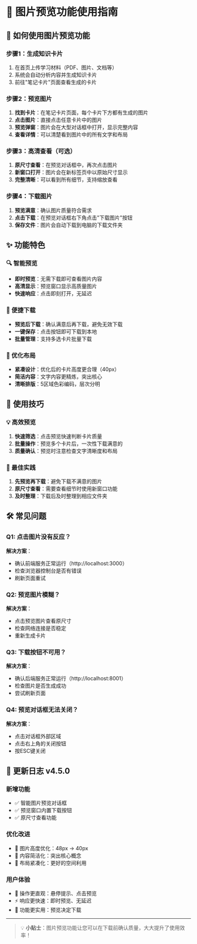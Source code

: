 # 📸 图片预览功能使用指南

## 🎯 如何使用图片预览功能

### 步骤1：生成知识卡片
1. 在首页上传学习材料（PDF、图片、文档等）
2. 系统会自动分析内容并生成知识卡片
3. 前往"笔记卡片"页面查看生成的卡片

### 步骤2：预览图片
1. **找到卡片**：在笔记卡片页面，每个卡片下方都有生成的图片
2. **点击图片**：直接点击任意卡片中的图片
3. **预览弹窗**：图片会在大型对话框中打开，显示完整内容
4. **查看详情**：可以清楚看到图片中的所有文字和布局

### 步骤3：高清查看（可选）
1. **原尺寸查看**：在预览对话框中，再次点击图片
2. **新窗口打开**：图片会在新标签页中以原始尺寸显示
3. **完整清晰**：可以看到所有细节，支持缩放查看

### 步骤4：下载图片
1. **预览满意**：确认图片质量符合需求
2. **点击下载**：在预览对话框右下角点击"下载图片"按钮
3. **保存文件**：图片会自动下载到电脑的下载文件夹

## ✨ 功能特色

### 🔍 智能预览
- **即时预览**：无需下载即可查看图片内容
- **高清显示**：预览窗口显示高质量图片
- **快速响应**：点击即刻打开，无延迟

### 💾 便捷下载
- **预览后下载**：确认满意后再下载，避免无效下载
- **一键保存**：点击按钮即可下载到本地
- **批量管理**：支持多选卡片批量下载

### 🎨 优化布局
- **紧凑设计**：优化后的卡片高度更合理（40px）
- **简洁内容**：文字内容更精炼，突出核心
- **清晰排版**：5区域色彩编码，层次分明

## 🎉 使用技巧

### 💡 高效预览
1. **快速筛选**：点击预览快速判断卡片质量
2. **批量操作**：预览多个卡片后，一次性下载满意的
3. **质量确认**：预览时注意检查文字清晰度和布局

### 🎯 最佳实践
1. **先预览再下载**：避免下载不满意的图片
2. **原尺寸查看**：需要查看细节时使用新窗口功能
3. **及时整理**：下载后及时整理到相应文件夹

## 🛠️ 常见问题

### Q1: 点击图片没有反应？
**解决方案**：
- 确认前端服务正常运行（http://localhost:3000）
- 检查浏览器控制台是否有错误
- 刷新页面重试

### Q2: 预览图片模糊？
**解决方案**：
- 点击预览图片查看原尺寸
- 检查网络连接是否稳定
- 重新生成卡片

### Q3: 下载按钮不可用？
**解决方案**：
- 确认后端服务正常运行（http://localhost:8001）
- 检查图片是否生成成功
- 尝试刷新页面

### Q4: 预览对话框无法关闭？
**解决方案**：
- 点击对话框外部区域
- 点击右上角的关闭按钮
- 按ESC键关闭

## 🚀 更新日志 v4.5.0

### 新增功能
- ✅ 智能图片预览对话框
- ✅ 预览窗口内置下载按钮
- ✅ 原尺寸查看功能

### 优化改进
- 🎨 图片高度优化：48px → 40px
- 📝 内容简洁化：突出核心概念
- 🔧 布局紧凑化：更好的空间利用

### 用户体验
- 💫 操作更直观：悬停提示、点击预览
- ⚡ 响应更快速：即时预览、无延迟
- 🎯 功能更实用：预览决定下载

---

> 💡 **小贴士**：图片预览功能让您可以在下载前确认质量，大大提升了使用效率！ 